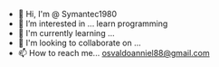 - 👋 Hi, I'm @ Symantec1980
- 👀 I’m interested in ... learn programming
- 🌱 I'm currently learning ...
- 💞️ I'm looking to collaborate on ...
- 📫 How to reach me... osvaldoanniel88@gmail.com

<!---
Symantec1980/Symantec1980 is a ✨ special ✨ repository because its `README.md` (this file) appears on your GitHub profile.
You can click the Preview link to take a look at your changes.
--->
